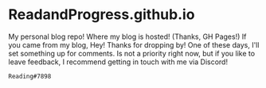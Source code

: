 # ReadandProgress.github.io

My personal blog repo! Where my blog is hosted! (Thanks, GH Pages!) If you came from my blog, Hey! Thanks for dropping by!
One of these days, I'll set something up for comments. Is not a priority right now, but if you like to leave feedback, I recommend getting in touch with me via Discord! 
```
Reading#7898
```
